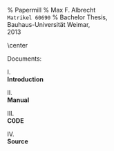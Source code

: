 % Papermill
% Max F. Albrecht \
  `Matrikel 60690` 
% Bachelor Thesis, \
  Bauhaus-Universität Weimar, \
  2013

<!-- print-only -->
\center


Documents:

I. \
**Introduction** 

II. \
**Manual** 

III. \
**C0DE** 

IV. \
**Source**


